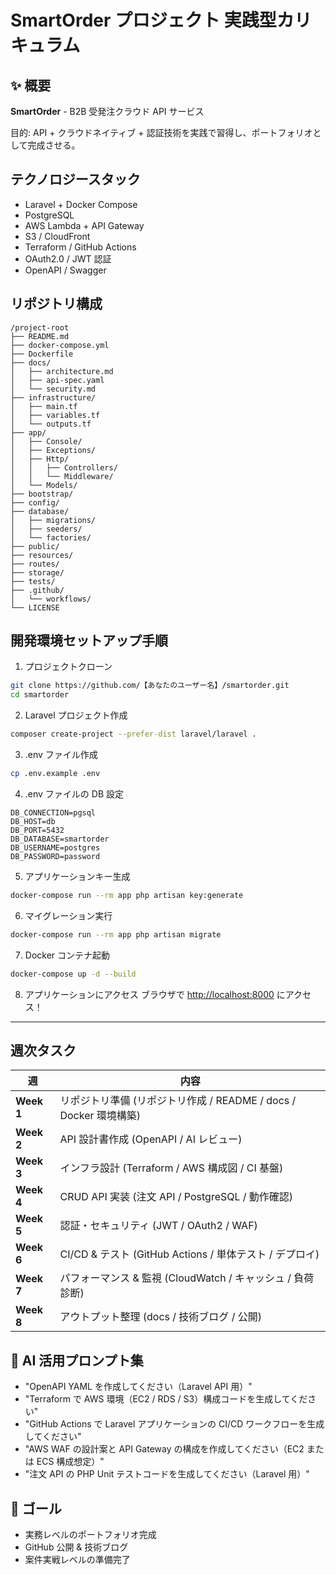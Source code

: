 # SmartOrder プロジェクト 実践型カリキュラム

## ✨ 概要
**SmartOrder** - B2B 受発注クラウド API サービス

目的: API + クラウドネイティブ + 認証技術を実践で習得し、ポートフォリオとして完成させる。

## テクノロジースタック
- Laravel + Docker Compose
- PostgreSQL
- AWS Lambda + API Gateway
- S3 / CloudFront
- Terraform / GitHub Actions
- OAuth2.0 / JWT 認証
- OpenAPI / Swagger

## リポジトリ構成
```
/project-root
├── README.md
├── docker-compose.yml
├── Dockerfile
├── docs/
│   ├── architecture.md
│   ├── api-spec.yaml
│   └── security.md
├── infrastructure/
│   ├── main.tf
│   ├── variables.tf
│   └── outputs.tf
├── app/
│   ├── Console/
│   ├── Exceptions/
│   ├── Http/
│   │   ├── Controllers/
│   │   └── Middleware/
│   └── Models/
├── bootstrap/
├── config/
├── database/
│   ├── migrations/
│   ├── seeders/
│   └── factories/
├── public/
├── resources/
├── routes/
├── storage/
├── tests/
├── .github/
│   └── workflows/
└── LICENSE
```

## 開発環境セットアップ手順

1. プロジェクトクローン
```bash
git clone https://github.com/【あなたのユーザー名】/smartorder.git
cd smartorder
```

2. Laravel プロジェクト作成
```bash
composer create-project --prefer-dist laravel/laravel .
```

3. .env ファイル作成
```bash
cp .env.example .env
```

4. .env ファイルの DB 設定
```
DB_CONNECTION=pgsql
DB_HOST=db
DB_PORT=5432
DB_DATABASE=smartorder
DB_USERNAME=postgres
DB_PASSWORD=password
```

5. アプリケーションキー生成
```bash
docker-compose run --rm app php artisan key:generate
```

6. マイグレーション実行
```bash
docker-compose run --rm app php artisan migrate
```

7. Docker コンテナ起動
```bash
docker-compose up -d --build
```

8. アプリケーションにアクセス
ブラウザで [http://localhost:8000](http://localhost:8000) にアクセス！

---

## 週次タスク

| 週 | 内容 |
|---|---|
| **Week 1** | リポジトリ準備 (リポジトリ作成 / README / docs / Docker 環境構築) |
| **Week 2** | API 設計書作成 (OpenAPI / AI レビュー) |
| **Week 3** | インフラ設計 (Terraform / AWS 構成図 / CI 基盤) |
| **Week 4** | CRUD API 実装 (注文 API / PostgreSQL / 動作確認) |
| **Week 5** | 認証・セキュリティ (JWT / OAuth2 / WAF) |
| **Week 6** | CI/CD & テスト (GitHub Actions / 単体テスト / デプロイ) |
| **Week 7** | パフォーマンス & 監視 (CloudWatch / キャッシュ / 負荷診断) |
| **Week 8** | アウトプット整理 (docs / 技術ブログ / 公開) |

## 🤖 AI 活用プロンプト集
- "OpenAPI YAML を作成してください（Laravel API 用）"
- "Terraform で AWS 環境（EC2 / RDS / S3）構成コードを生成してください"
- "GitHub Actions で Laravel アプリケーションの CI/CD ワークフローを生成してください"
- "AWS WAF の設計案と API Gateway の構成を作成してください（EC2 または ECS 構成想定）"
- "注文 API の PHP Unit テストコードを生成してください（Laravel 用）"

## 🌟 ゴール
- 実務レベルのポートフォリオ完成
- GitHub 公開 & 技術ブログ
- 案件実戦レベルの準備完了
